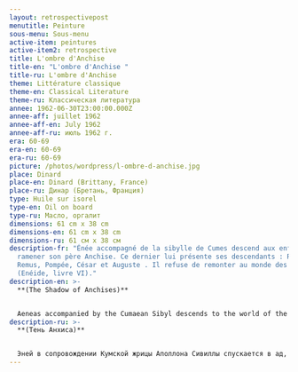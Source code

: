 ```yaml
---
layout: retrospectivepost
menutitle: Peinture
sous-menu: Sous-menu
active-item: peintures
active-item2: retrospective
title: L'ombre d'Anchise
title-en: "L'ombre d'Anchise "
title-ru: L'ombre d'Anchise
theme: Littérature classique
theme-en: Classical Literature
theme-ru: Классическая литература
annee: 1962-06-30T23:00:00.000Z
annee-aff: juillet 1962
annee-aff-en: July 1962
annee-aff-ru: июль 1962 г.
era: 60-69
era-en: 60-69
era-ru: 60-69
picture: /photos/wordpress/l-ombre-d-anchise.jpg
place: Dinard
place-en: Dinard (Brittany, France)
place-ru: Динар (Бретань, Франция)
type: Huile sur isorel
type-en: Oil on board
type-ru: Масло, оргалит
dimensions: 61 cm x 38 cm
dimensions-en: 61 cm x 38 cm
dimensions-ru: 61 см x 38 см
description-fr: "Énée accompagné de la sibylle de Cumes descend aux enfers pour
  ramener son père Anchise. Ce dernier lui présente ses descendants : Romulus et
  Remus, Pompée, César et Auguste . Il refuse de remonter au monde des vivants.
  (Enéide, livre VI)."
description-en: >-
  **(The Shadow of Anchises)** 


  Aeneas accompanied by the Cumaean Sibyl descends to the world of the dead in order to bring back his father Anchises. The latter introduces him to his descendants: Romulus and Remus, Pompey, Caesar and Augustus. He refuses to go back to the world of the living. (Aeneid, book VI).
description-ru: >-
  **(Тень Aнхиса)** 


  Эней в сопровождении Кумской жрицы Аполлона Сивиллы спускается в ад, чтобы вернуть своего отца Анхиса. Последний знакомит его с его потомками: Ромулом и Ремом, Помпеем, Цезарем и Августом. Он отказывается вернуться в мир живых. (Энеида, книга VI).
---
```

